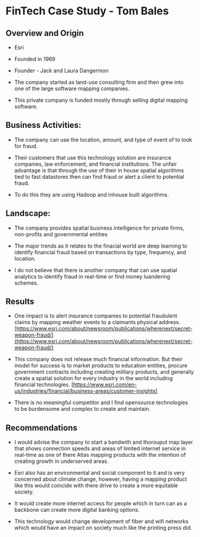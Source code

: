 # FinTech Case Study - Tom Bales 

## Overview and Origin

* Esri

* Founded in 1969

* Founder - Jack and Laura Dangermon

* The company started as land-use consulting firm and then grew into one of the large software mapping companies.

* This private company is funded mostly through selling digital mapping software.


## Business Activities:

* The company can use the location, amount, and type of event of to look for fraud.

* Their customers that use this technology solution are insurance companies, law enforcement, and financial institutions. The unfair advantage
  is that through the use of their in house spatial algorithms tied to fast datastores then can find fraud or alert a client to potential fraud.

* To do this they are using Hadoop and inhouse built algorithms.


## Landscape:

* The company provides spatial business intelligence for private firms, non-profits and governmental entities

* The major trends as it relates to the finacial world are deep learning to identify financial fraud based on transactions by type, frequency, and location.

* I do not believe that there is another company that can use spatial analytics to identify fraud in real-time or find money luandering schemes.


## Results

* One impact is to alert insurance companies to potential fraudulent claims by mapping weather events to a claimants physical address.
[https://www.esri.com/about/newsroom/publications/wherenext/secret-weapon-fraud/](https://www.esri.com/about/newsroom/publications/wherenext/secret-weapon-fraud/)

* This company does not release much financial information. But their model for success is to market products to education entities, procure government contracts including 
  creating military products, and generally create a spatial solution for every industry in the world including financial technologies.
  [https://www.esri.com/en-us/industries/financial/business-areas/customer-insights]

* There is no meaningful competitor and I find opensource technologies to be burdensome and complex to create and maintain.


## Recommendations

* I would advise the company to start a bandwith and thorouput map layer that shows connection speeds and areas of limited internet service in real-time as one
  of there Atlas mapping products with the intention of creating growth in underserved areas.

* Esri also has an environmental and social component to it and is very concerned about climate change, however, having a mapping product like this would 
  coincide with there drive to create a more equitable society.

* It would create more internet access for people which in turn can as a backbone can create more digital banking options.

* This technology would change development of fiber and wifi networks which would have an impact on society much like the printing press did.

